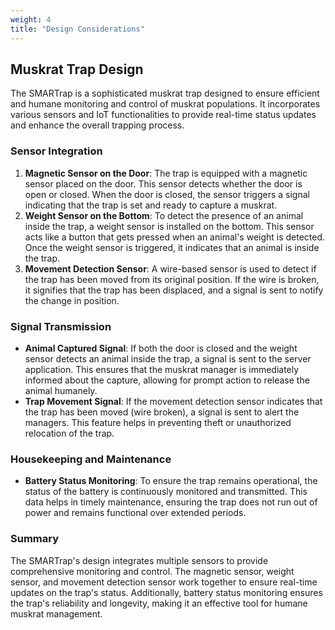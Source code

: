 ```yaml
---
weight: 4
title: "Design Considerations"
---
```


## Muskrat Trap Design

The SMARTrap is a sophisticated muskrat trap designed to ensure efficient and humane monitoring and control of muskrat
populations.
It incorporates various sensors and IoT functionalities to provide real-time status updates and enhance the overall trapping process.

### Sensor Integration
1. **Magnetic Sensor on the Door**: The trap is equipped with a magnetic sensor placed on the door.
This sensor detects whether the door is open or closed.
When the door is closed, the sensor triggers a signal indicating that the trap is set and ready to capture a muskrat.
2. **Weight Sensor on the Bottom**: To detect the presence of an animal inside the trap, a weight sensor is installed on
   the bottom.
   This sensor acts like a button that gets pressed when an animal's weight is detected.
   Once the weight sensor is triggered, it indicates that an animal is inside the trap.
3. **Movement Detection Sensor**: A wire-based sensor is used to detect if the trap has been moved from its original
   position.
   If the wire is broken, it signifies that the trap has been displaced, and a signal is sent to notify the change in position.

### Signal Transmission
- **Animal Captured Signal**: If both the door is closed and the weight sensor detects an animal inside the trap, 
a signal is sent to the server application.
This ensures that the muskrat manager is immediately informed about the capture, allowing for prompt action to release the animal humanely.
- **Trap Movement Signal**: If the movement detection sensor indicates that the trap has been moved (wire broken),
a signal is sent to alert the managers. This feature helps in preventing theft or unauthorized relocation of the trap.

### Housekeeping and Maintenance
- **Battery Status Monitoring**: To ensure the trap remains operational, the status of the battery is continuously
  monitored and transmitted.
  This data helps in timely maintenance, ensuring the trap does not run out of power and remains functional over extended periods.

### Summary
The SMARTrap's design integrates multiple sensors to provide comprehensive monitoring and control.
The magnetic sensor, weight sensor, and movement detection sensor work together to ensure real-time updates on the
trap's status.
Additionally, battery status monitoring ensures the trap's reliability and longevity, making it an effective tool for humane muskrat management.